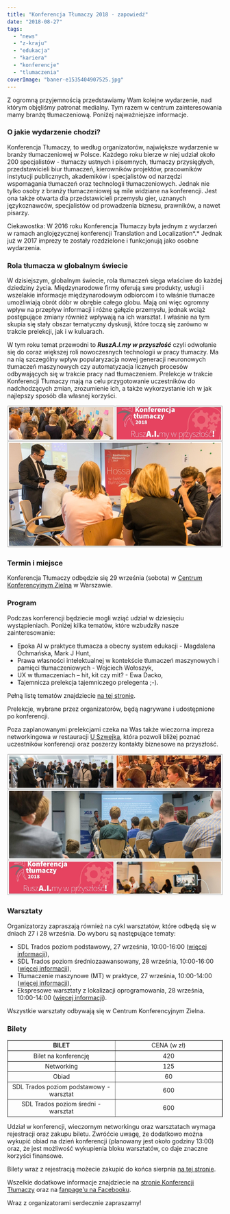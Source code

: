 ```yaml
---
title: "Konferencja Tłumaczy 2018 - zapowiedź"
date: "2018-08-27"
tags:
  - "news"
  - "z-kraju"
  - "edukacja"
  - "kariera"
  - "konferencje"
  - "tlumaczenia"
coverImage: "baner-e1535404907525.jpg"
---
```


Z ogromną przyjemnością przedstawiamy Wam kolejne wydarzenie, nad którym
objęliśmy patronat medialny. Tym razem w centrum zainteresowania mamy branżę
tłumaczeniową. Poniżej najważniejsze informacje.

### O jakie wydarzenie chodzi?

Konferencja Tłumaczy, to według organizatorów, największe wydarzenie w branży
tłumaczeniowej w Polsce. Każdego roku bierze w niej udział około 200
specjalistów - tłumaczy ustnych i pisemnych, tłumaczy przysięgłych,
przedstawicieli biur tłumaczeń, kierowników projektów, pracowników instytucji
publicznych, akademików i specjalistów od narzędzi wspomagania tłumaczeń oraz
technologii tłumaczeniowych. Jednak nie tylko osoby z branży tłumaczeniowej są
mile widziane na konferencji. Jest ona także otwarta dla przedstawicieli
przemysłu gier, uznanych językoznawców, specjalistów od prowadzenia biznesu,
prawników, a nawet pisarzy.

Ciekawostka: W 2016 roku Konferencja Tłumaczy była jednym z wydarzeń w ramach
anglojęzycznej konferencji Translation and Localization*.* Jednak już w 2017
imprezy te zostały rozdzielone i funkcjonują jako osobne wydarzenia.

### Rola tłumacza w globalnym świecie

W dzisiejszym, globalnym świecie, rola tłumaczeń sięga właściwe do każdej
dziedziny życia. Międzynarodowe firmy oferują swe produkty, usługi i wszelakie
informacje międzynarodowym odbiorcom i to właśnie tłumacze umożliwiają obrót
dóbr w obrębie całego globu. Mają oni więc ogromny wpływ na przepływ informacji
i różne gałęzie przemysłu, jednak wciąż postępujące zmiany również wpływają na
ich warsztat. I właśnie na tym skupia się stały obszar tematyczny dyskusji,
które toczą się zarówno w trakcie prelekcji, jak i w kuluarach.

W tym roku temat przewodni to **_RuszA.I.my w przyszłość_** czyli odwołanie się
do coraz większej roli nowoczesnych technologii w pracy tłumaczy. Ma na nią
szczególny wpływ popularyzacja nowej generacji neuronowych tłumaczeń maszynowych
czy automatyzacja licznych procesów odbywających się w trakcie pracy nad
tłumaczeniem. Prelekcje w trakcie Konferencji Tłumaczy mają na celu
przygotowanie uczestników do nadchodzących zmian, zrozumienie ich, a także
wykorzystanie ich w jak najlepszy sposób dla własnej korzyści.

![](images/page_1.jpg)

### Termin i miejsce

Konferencja Tłumaczy odbędzie się 29 września (sobota)
w [Centrum Konferencyjnym Zielna](http://www.centrumzielna.pl/) w Warszawie.

### Program

Podczas konferencji będziecie mogli wziąć udział w dziesięciu wystąpieniach.
Poniżej kilka tematów, które wzbudziły nasze zainteresowanie:

- Epoka AI w praktyce tłumacza a obecny system edukacji - Magdalena
  Ochmańska, Mark J Hunt,
- Prawa własności intelektualnej w kontekście tłumaczeń maszynowych i pamięci
  tłumaczeniowych - Wojciech Wołoszyk,
- UX w tłumaczeniach – hit, kit czy mit? - Ewa Dacko,
- Tajemnicza prelekcja tajemniczego prelegenta ;-).

Pełną listę tematów znajdziecie
[na tej stronie](https://www.konferencjatlumaczy.pl/prelegenci).

Prelekcje, wybrane przez organizatorów, będą nagrywane i udostępnione po
konferencji.

Poza zaplanowanymi prelekcjami czeka na Was także wieczorna impreza
networkingowa w restauracji [U Szwejka](http://uszwejka.pl/), która pozwoli
bliżej poznać uczestników konferencji oraz poszerzy kontakty biznesowe na
przyszłość.

![](images/page.jpg)

### Warsztaty

Organizatorzy zapraszają również na cykl warsztatów, które odbędą się w dniach
27 i 28 września. Do wyboru są następujące tematy:

- SDL Trados poziom podstawowy, 27 września, 10:00-16:00
  ([więcej informacji](https://www.facebook.com/events/683286668685431/)),
- SDL Trados poziom średniozaawansowany, 28 września, 10:00-16:00
  ([więcej informacji](https://www.facebook.com/events/335394833664586/)),
- Tłumaczenie maszynowe (MT) w praktyce, 27 września, 10:00-14:00
  ([więcej informacji](https://www.facebook.com/events/1161561197317183/)),
- Ekspresowe warsztaty z lokalizacji oprogramowania, 28 września, 10:00-14:00
  ([więcej informacji](https://www.facebook.com/events/907021162833034/)).

Wszystkie warsztaty odbywają się w Centrum Konferencyjnym Zielna.

### Bilety

<table style="border-collapse: collapse; width: 100%; height: 180px;" border="1"><tbody><tr style="height: 18px;"><td style="width: 50%; text-align: center; height: 18px;"><strong>BILET</strong></td><td style="width: 50%; text-align: center; height: 18px;">CENA (w zł)</td></tr><tr style="height: 18px;"><td style="width: 50%; text-align: center; height: 18px;">Bilet na konferencję</td><td style="width: 50%; text-align: center; height: 18px;">420</td></tr><tr style="height: 18px;"><td style="width: 50%; height: 18px; text-align: center;">Networking</td><td style="width: 50%; height: 18px; text-align: center;">125</td></tr><tr style="height: 18px;"><td style="width: 50%; height: 18px; text-align: center;">Obiad</td><td style="width: 50%; height: 18px; text-align: center;">60</td></tr><tr style="height: 18px;"><td style="width: 50%; height: 18px; text-align: center;">SDL Trados poziom podstawowy - warsztat</td><td style="width: 50%; height: 18px; text-align: center;">600</td></tr><tr style="height: 18px;"><td style="width: 50%; height: 18px; text-align: center;">SDL Trados poziom średni - warsztat</td><td style="width: 50%; height: 18px; text-align: center;">600</td></tr><tr style="height: 18px;"><td style="width: 50%; height: 18px; text-align: center;">SDL Trados (poziom podstawowy i średni)</td><td style="width: 50%; height: 18px; text-align: center;">900</td></tr><tr style="height: 18px;"><td style="width: 50%; height: 18px; text-align: center;">Warsztaty z lokalizacji</td><td style="width: 50%; height: 18px; text-align: center;">400</td></tr><tr style="height: 18px;"><td style="width: 50%; height: 18px; text-align: center;">MT w praktyce</td><td style="width: 50%; height: 18px; text-align: center;">400</td></tr><tr style="height: 18px;"><td style="width: 50%; height: 18px; text-align: center;">Warsztaty: MT + lokalizacja</td><td style="width: 50%; height: 18px; text-align: center;">560</td></tr></tbody></table>

Udział w konferencji, wieczornym networkingu oraz warsztatach wymaga rejestracji
oraz zakupu biletu. Zwróćcie uwagę, że dodatkowo można wykupić obiad na dzień
konferencji (planowany jest około godziny 13:00) oraz, że jest możliwość
wykupienia bloku warsztatów, co daje znaczne korzyści finansowe.

Bilety wraz z rejestracją możecie zakupić do końca
sierpnia [na tej stronie](https://www.konferencjatlumaczy.pl/rejestracja).

Wszelkie dodatkowe informacje znajdziecie na
[stronie Konferencji Tłumaczy](https://www.konferencjatlumaczy.pl/) oraz na
[fanpage'u na Facebooku](https://www.facebook.com/KonferencjaTlumaczy/).

Wraz z organizatorami serdecznie zapraszamy!
